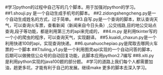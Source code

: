 #学习python的过程中自己写的几个脚本。用于加强对python的学习。
##1.shouji.py 是一个自动生成手机号的脚本。
##2.zidongshengcheng.py是一个自动生成姓名的方式，过于简单。
##3.自写.py是一个查询的脚本，默认查询天气，可以查询火车票，查看新闻（新闻来自今日头条）,公交线路,目的地公交站点查询,段子等功能，都是利用第三方的api来完成的，
##4.m.py 是利用tkinter写的一个小的爬虫的程序，可以查询天气，实现翻译。
##5.kuaidi_chaxun.py是一个利用快递100的api，实现查询快递。
##6.qunahuochepiao.py是爬取去哪网火车票的一个脚本
##7.tuling_v1.py是一个利用图灵api实现的一个自动问答的脚本，后期可以做微信公众号的自动回复功能，此脚本应用python2.7编写
##8.xiti.py 是利用python实现的java100题的部分题。
#学习的道路上我们每个人都需要加油，趟更多坑，才能有利于自己的发展。继续make 更多的脚本去深入学习。
